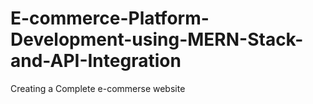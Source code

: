 # E-commerce-Platform-Development-using-MERN-Stack-and-API-Integration
Creating a Complete e-commerse website
